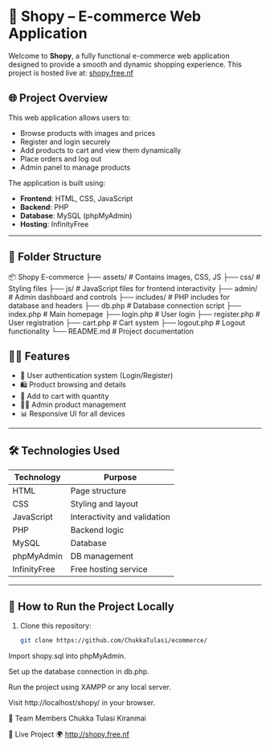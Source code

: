 # 🛒 Shopy – E-commerce Web Application

Welcome to **Shopy**, a fully functional e-commerce web application designed to provide a smooth and dynamic shopping experience. This project is hosted live at: [shopy.free.nf](http://shopy.free.nf)

## 🌐 Project Overview

This web application allows users to:
- Browse products with images and prices
- Register and login securely
- Add products to cart and view them dynamically
- Place orders and log out
- Admin panel to manage products

The application is built using:
- **Frontend**: HTML, CSS, JavaScript
- **Backend**: PHP
- **Database**: MySQL (phpMyAdmin)
- **Hosting**: InfinityFree

---

## 📁 Folder Structure

📦 Shopy E-commerce
├── assets/ # Contains images, CSS, JS
├── css/ # Styling files
├── js/ # JavaScript files for frontend interactivity
├── admin/ # Admin dashboard and controls
├── includes/ # PHP includes for database and headers
├── db.php # Database connection script
├── index.php # Main homepage
├── login.php # User login
├── register.php # User registration
├── cart.php # Cart system
├── logout.php # Logout functionality
└── README.md # Project documentation



## 🧑‍💻 Features

- 🔐 User authentication system (Login/Register)
- 🛍️ Product browsing and details
- 🛒 Add to cart with quantity
- 👨‍💼 Admin product management
- 📊 Responsive UI for all devices

---

## 🛠️ Technologies Used

| Technology  | Purpose                      |
|-------------|------------------------------|
| HTML        | Page structure               |
| CSS         | Styling and layout           |
| JavaScript  | Interactivity and validation |
| PHP         | Backend logic                |
| MySQL       | Database                     |
| phpMyAdmin  | DB management                |
| InfinityFree| Free hosting service         |

---

## 🚀 How to Run the Project Locally

1. Clone this repository:
   ```bash
   git clone https://github.com/ChukkaTulasi/ecommerce/
Import shopy.sql into phpMyAdmin.

Set up the database connection in db.php.

Run the project using XAMPP or any local server.

Visit http://localhost/shopy/ in your browser.

👥 Team Members
Chukka Tulasi
Kiranmai

📌 Live Project
🌍  http://shopy.free.nf

